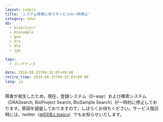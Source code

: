 ```yaml
---
layout: simple
title: 'システム障害に伴うサービスの一時停止'
category: news
db:
  - bioproject
  - biosample
  - gea
  - dra
  - dta
  - jga

tags:
  - メンテナンス

date: 2014-08-25T09:32:03+09:00
retire_time: 2014-08-25T09:32:03+09:00
lang: ja
---
```


障害が発生したため，現在，登録システム（D-way）および検索システム（DRASearch, BioProject Search, BioSample Search）が一時的に停止しております。原因を調査しておりますので，しばらくお待ちください。サービス復旧時には，twitter（<a href="https://twitter.com/DDBJ_topics">@DDBJ_topics</a>）でもお知らせいたします。
